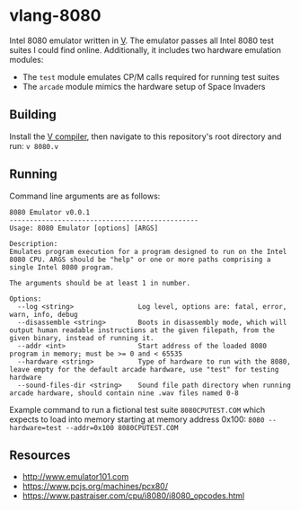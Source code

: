 # vlang-8080
Intel 8080 emulator written in [V](https://vlang.io/). The emulator passes all Intel 8080 test suites I could find online. Additionally, it includes two hardware emulation modules:
- The `test` module emulates CP/M calls required for running test suites
- The `arcade` module mimics the hardware setup of Space Invaders

## Building
Install the [V compiler](https://vlang.io/), then navigate to this repository's root directory and run:
`v 8080.v`

## Running
Command line arguments are as follows:
```
8080 Emulator v0.0.1
-----------------------------------------------
Usage: 8080 Emulator [options] [ARGS]

Description:
Emulates program execution for a program designed to run on the Intel 8080 CPU. ARGS should be "help" or one or more paths comprising a single Intel 8080 program.

The arguments should be at least 1 in number.

Options:
  --log <string>                Log level, options are: fatal, error, warn, info, debug
  --disassemble <string>        Boots in disassembly mode, which will output human readable instructions at the given filepath, from the given binary, instead of running it.
  --addr <int>                  Start address of the loaded 8080 program in memory; must be >= 0 and < 65535
  --hardware <string>           Type of hardware to run with the 8080, leave empty for the default arcade hardware, use "test" for testing hardware
  --sound-files-dir <string>    Sound file path directory when running arcade hardware, should contain nine .wav files named 0-8
```

Example command to run a fictional test suite `8080CPUTEST.COM` which expects to load into memory starting at memory address 0x100: `8080 --hardware=test --addr=0x100 8080CPUTEST.COM`

## Resources
- http://www.emulator101.com
- https://www.pcjs.org/machines/pcx80/
- https://www.pastraiser.com/cpu/i8080/i8080_opcodes.html
